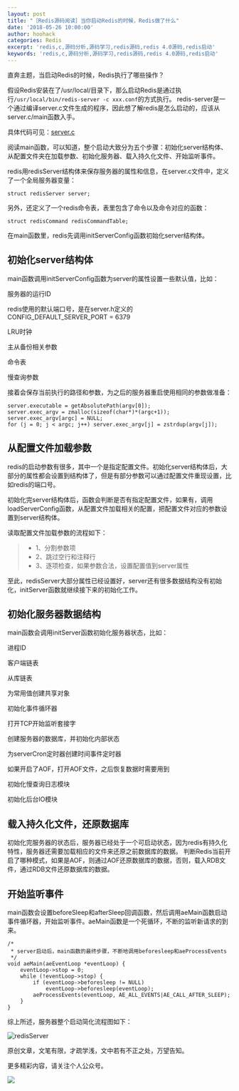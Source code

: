 ```yaml
---
layout: post
title: "［Redis源码阅读］当你启动Redis的时候，Redis做了什么"
date: '2018-05-26 10:00:00'
author: hoohack
categories: Redis
excerpt: 'redis,c,源码分析,源码学习,redis源码,redis 4.0源码,redis启动'
keywords: 'redis,c,源码分析,源码学习,redis源码,redis 4.0源码,redis启动'
---
```


直奔主题，当启动Redis的时候，Redis执行了哪些操作？

假设Redis安装在了/usr/local/目录下，那么启动Redis是通过执行`/usr/local/bin/redis-server -c xxx.conf`的方式执行。
redis-server是一个通过编译server.c文件生成的程序，因此想了解redis是怎么启动的，应该从server.c/main函数入手。

具体代码可见：[server.c](https://github.com/hoohack/read-redis-src/blob/master/redis-4.0/src/server.c)

<!--more-->

阅读main函数，可以知道，整个启动大致分为五个步骤：初始化server结构体、从配置文件夹在加载参数、初始化服务器、载入持久化文件、开始监听事件。

redis用redisServer结构体来保存服务器的属性和信息，在server.c文件中，定义了一个全局服务器变量：

    struct redisServer server;

另外，还定义了一个redis命令表，表里包含了命令以及命令对应的函数：

    struct redisCommand redisCommandTable;

在main函数里，redis先调用initServerConfig函数初始化server结构体。

## 初始化server结构体
main函数调用initServerConfig函数为server的属性设置一些默认值，比如：

服务器的运行ID

redis使用的默认端口号，是在server.h定义的CONFIG_DEFAULT_SERVER_PORT = 6379

LRU时钟

主从备份相关参数

命令表

慢查询参数

接着会保存当前执行的路径和参数，为之后的服务器重启使用相同的参数做准备：
    
    server.executable = getAbsolutePath(argv[0]);
    server.exec_argv = zmalloc(sizeof(char*)*(argc+1));
    server.exec_argv[argc] = NULL;
    for (j = 0; j < argc; j++) server.exec_argv[j] = zstrdup(argv[j]);

## 从配置文件加载参数
redis的启动参数有很多，其中一个是指定配置文件。初始化server结构体后，大部分的属性都会设置到结构体了，但是有部分参数可以通过配置文件重现设置，比如redis的端口号。

初始化完server结构体后，函数会判断是否有指定配置文件，如果有，调用loadServerConfig函数，从配置文件加载相关的配置，把配置文件对应的参数设置到server结构体。

读取配置文件加载参数的流程如下：

> * 1、分割参数项
> * 2、跳过空行和注释行
> * 3、逐项检查，如果参数合法，设置配置值到server属性

至此，redisServer大部分属性已经设置好，server还有很多数据结构没有初始化，initServer函数就继续接下来的初始化工作。

## 初始化服务器数据结构
main函数会调用initServer函数初始化服务器状态，比如：

进程ID

客户端链表

从库链表

为常用值创建共享对象

初始化事件循环器

打开TCP开始监听套接字

创建服务器的数据库，并初始化内部状态

为serverCron定时器创建时间事件定时器

如果开启了AOF，打开AOF文件，之后恢复数据时需要用到

初始化慢查询日志模块

初始化后台IO模块

## 载入持久化文件，还原数据库
初始化完服务器的状态后，服务器已经处于一个可启动状态，因为redis有持久化特性，服务器还需要加载相应的文件来还原之前数据库的数据。
判断Redis当前开启了哪种模式，如果是AOF，则通过AOF还原数据库的数据，否则，载入RDB文件，通过RDB文件还原数据库的数据。

## 开始监听事件
main函数会设置beforeSleep和afterSleep回调函数，然后调用aeMain函数启动事件循环器，开始监听事件。aeMain函数是一个死循环，不断的监听新请求的到来。

    /*
     * server启动后，main函数的最终步骤，不断地调用beforesleep和aeProcessEvents
     */
    void aeMain(aeEventLoop *eventLoop) {
        eventLoop->stop = 0;
        while (!eventLoop->stop) {
            if (eventLoop->beforesleep != NULL)
                eventLoop->beforesleep(eventLoop);
            aeProcessEvents(eventLoop, AE_ALL_EVENTS|AE_CALL_AFTER_SLEEP);
        }
    }

综上所述，服务器整个启动简化流程图如下：

![redisServer](http://www.hoohack.me/assets/images/2018/05/redis-start.png)

原创文章，文笔有限，才疏学浅，文中若有不正之处，万望告知。

更多精彩内容，请关注个人公众号。

![](http://www.hoohack.me/assets/images/qrcode.jpg)